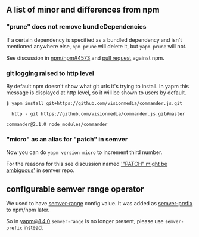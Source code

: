 A list of minor and differences from npm
----------------------------------------

### "prune" does not remove bundleDependencies

If a certain dependency is specified as a bundled dependency and isn't mentioned anywhere else, `npm prune` will delete it, but `yapm prune` will not.

See discussion in [npm/npm#4573](https://github.com/npm/npm/issues/4573) and [pull request](https://github.com/npm/read-installed/pull/18) against npm.

### git logging raised to http level

By default npm doesn't show what git urls it's trying to install. In yapm this message is displayed at http level, so it will be shown to users by default.

```
$ yapm install git+https://github.com/visionmedia/commander.js.git

  http - git https://github.com/visionmedia/commander.js.git#master

commander@2.1.0 node_modules/commander
```

### "micro" as an alias for "patch" in semver

Now you can do `yapm version micro` to increment third number.

For the reasons for this see discussion named ['"PATCH" might be ambiguous'](https://github.com/mojombo/semver/issues/160) in semver repo.

## configurable semver range operator

We used to have [semver-range](https://github.com/rlidwka/yapm/commit/6258691db8bcecda37f6b0df8e539b4697631450) config value. It was added as [semver-prefix](https://github.com/npm/npm/commit/64eefdfe26bb27db8dc90e3ab5d27a5ef18a4470) to npm/npm later.

So in yapm@1.4.0 `semver-range` is no longer present, please use `semver-prefix` instead.

